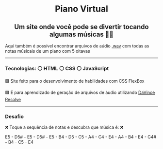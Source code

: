 <h1 align="center">Piano Virtual</h1>

<h2 align="center">Um site onde você pode se divertir tocando algumas músicas 🎹🎶</h2>
<p>Aqui também é possível encontrar arquivos de aúdio <a href="https://github.com/luizdevfelipe/piano/tree/main/audios">.wav</a> com todas as notas músicais de um piano com 5 oitavas</p>

<hr>
<h3 id="Tecnologias">Tecnologias: &#x26AA; HTML &#x26AA; CSS &#x26AA; JavaScript</h3>

<p> &#x1F7E9; Site feito para o desenvolvimento de habilidades com CSS FlexBox</p> 
<p> &#x1F7E9; E para aprendizado de geração de arquivos de áudio utilizando <a href="https://www.blackmagicdesign.com/br/products/davinciresolve">DaVince Resolve</a> </p> 

<hr>

<h3 id="Desafio">Desafio</h3>
<p>&#x274C; Toque a sequência de notas e descubra que música é:  &#x274C;</p>
<p> E5 - D5# - E5 - D5# - E5 - B4 - D5 - C5 - A4 - C4 - E4 - A4 - B4 - E4 - G4# - B4 - C5 - E4  </p>


